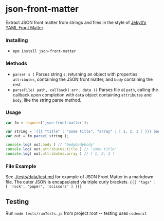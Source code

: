 json-front-matter
======

Extract JSON front matter from strings and files in the style of [Jekyll's YAML Front Matter](https://github.com/mojombo/jekyll/wiki/YAML-Front-Matter).

### Installing

* `npm install json-front-matter`

### Methods

* `parse( s )` Parses string `s`, returning an object with properties `attributes`, containing the JSON front matter, and `body` containing the rest.
* `parseFile( path, callback( err, data ))` Parses file at `path`, calling the callback upon completion with `data` object containing `attributes` and `body`, like the string parse method.

### Usage

```javascript
var fm = require('json-front-matter');

var string = '{{{ "title" : "some title", "array" : [ 1, 2, 3 ] }}} bodybodybody';
var out = fm.parse( string );

console.log( out.body ) // 'bodybodybody'
console.log( out.attributes.title ) // 'some title'
console.log( out.attributes.array ) // [ 1, 2, 3 ]
```

### File Example

See [./tests/data/test.md](https://raw.github.com/jsantell/node-json-front-matter/master/tests/data/test.md) for example of JSON Front Matter in a markdown file. The outer JSON is encapsulated via triple curly brackets. `{{{ "tags" : [ 'rock', 'paper', 'scissors' ] }}}`

Testing
---

Run `node tests/runTests.js` from project root -- testing uses `nodeunit`
